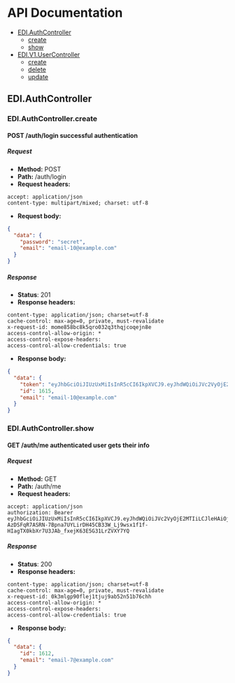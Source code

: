 # API Documentation

* [EDI.AuthController](#ediauthcontroller)
  * [create](#ediauthcontrollercreate)
  * [show](#ediauthcontrollershow)
* [EDI.V1.UserController](https://github.com/lrosa007/edi/tree/master/docs/api/v1#ediv1usercontroller)
  * [create](https://github.com/lrosa007/edi/tree/master/docs/api/v1#ediv1usercontrollercreate)
  * [delete](https://github.com/lrosa007/edi/tree/master/docs/api/v1#ediv1usercontrollerdelete)
  * [update](https://github.com/lrosa007/edi/tree/master/docs/api/v1#ediv1usercontrollerupdate)

## EDI.AuthController
### EDI.AuthController.create
#### POST /auth/login successful authentication
##### Request
* __Method:__ POST
* __Path:__ /auth/login
* __Request headers:__
```
accept: application/json
content-type: multipart/mixed; charset: utf-8
```
* __Request body:__
```json
{
  "data": {
    "password": "secret",
    "email": "email-10@example.com"
  }
}
```
##### Response
* __Status__: 201
* __Response headers:__
```
content-type: application/json; charset=utf-8
cache-control: max-age=0, private, must-revalidate
x-request-id: mome858bc8k5qro032q3thqjcoqejn8e
access-control-allow-origin: *
access-control-expose-headers: 
access-control-allow-credentials: true
```
* __Response body:__
```json
{
  "data": {
    "token": "eyJhbGciOiJIUzUxMiIsInR5cCI6IkpXVCJ9.eyJhdWQiOiJVc2VyOjE2MTUiLCJleHAiOjE0ODA3NTE4NDUsImlhdCI6MTQ4MDQ5MjY0NSwiaXNzIjoiU2hlcGhlcmQiLCJqdGkiOiJjNTczNGI5Mi03ZGY4LTRjYzMtODYyZC1iZTE1YTRhYjJjNzQiLCJwZW0iOnt9LCJzdWIiOiJVc2VyOjE2MTUiLCJ0eXAiOiJ0b2tlbiJ9.cz7gavm3hm-wGbceCwsqHnR268b6BAVwF3rht-aTlRRlotnnuDz98yGqJhN-q81EEamRBzQfBKOnE-v2gfG2rQ",
    "id": 1615,
    "email": "email-10@example.com"
  }
}
```

### EDI.AuthController.show
#### GET /auth/me authenticated user gets their info
##### Request
* __Method:__ GET
* __Path:__ /auth/me
* __Request headers:__
```
accept: application/json
authorization: Bearer eyJhbGciOiJIUzUxMiIsInR5cCI6IkpXVCJ9.eyJhdWQiOiJVc2VyOjE2MTIiLCJleHAiOjE0ODA3NTE4NDQsImlhdCI6MTQ4MDQ5MjY0NCwiaXNzIjoiU2hlcGhlcmQiLCJqdGkiOiI2MGQ2ZGVjMy03NmE5LTQ1NWQtOTgwNy0yODU3MmVkMjA1NGEiLCJwZW0iOnt9LCJzdWIiOiJVc2VyOjE2MTIiLCJ0eXAiOiJ0b2tlbiJ9.7-AzDSFqR7ASRN-7Bpna7UYLirDH45CB33W_Lj9wsx1f1f-HIagTX0kbXr7U3JAb_fxejK63E5G31LrZVXY7YQ
```
##### Response
* __Status__: 200
* __Response headers:__
```
content-type: application/json; charset=utf-8
cache-control: max-age=0, private, must-revalidate
x-request-id: 0k3mlgp90flej1tjuj9ab52n51b76chh
access-control-allow-origin: *
access-control-expose-headers: 
access-control-allow-credentials: true
```
* __Response body:__
```json
{
  "data": {
    "id": 1612,
    "email": "email-7@example.com"
  }
}
```
